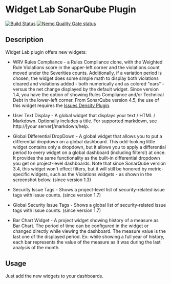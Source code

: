 # Widget Lab SonarQube Plugin
[![Build Status](https://api.travis-ci.org/SonarQubeCommunity/sonar-widget-lab.svg)](https://travis-ci.org/SonarQubeCommunity/sonar-widget-lab) [![Nemo Quality Gate status](https://nemo.sonarqube.org/api/badges/gate?key=org.sonarsource.widget-lab%3Asonar-widget-lab-plugin)](https://nemo.sonarqube.org/overview?id=org.sonarsource.widget-lab%3Asonar-widget-lab-plugin)

## Description
Widget Lab plugin offers new widgets:
* WRV Rules Compliance - a Rules Compliance clone, with the Weighted Rule Violations score in the upper-left corner and the violations count moved under the Severities counts. Additionally, if a variation period is chosen, the widget does some simple math to display both violations cleared and violations added - both numerically and as colored "ears" - versus the net change displayed by the default widget. Since version 1.4, you have the option of showing Rules Compliance and/or Technical Debt in the lower-left corner.
From SonarQube version 4.5, the use of this widget requires the [Issues Density Plugin](http://docs.sonarqube.org/display/PLUG/Issues+Density+Plugin).

* User Text Display - A global widget that displays your text / HTML / Markdown. Optionally includes a title. For supported markdown, see http://[your server]/markdown/help.

* Global Differential DropDown - A global widget that allows you to put a differential dropdown on a global dashboard. This odd-looking little widget contains only a dropdown, but it allows you to apply a differential period to every widget on a global dashboard (including filters!) at once. It provides the same functionality as the built-in differential dropdown you get on project-level dashboards. Note that since SonarQube version 3.4, this widget won't effect filters, but it will still be honored by metric-specific widgets, such as the Violations widgets - as shown in the screenshot below. (since version 1.3)

* Security Issue Tags - Shows a project-level list of security-related issue tags with issue counts. (since version 1.7)

* Global Security Issue Tags - Shows a global list of security-related issue tags with issue counts. (since version 1.7)

* Bar Chart Widget - A project widget showing history of a measure as Bar Chart.  The period of time can be configured in the widget or changed directly while viewing the dashboard. The measure value is the last one of the displayed period. Ex: while showing a full year of history, each bar represents the value of the measure as it was during the last analysis of the month.

## Usage
Just add the new widgets to your dashboards.


